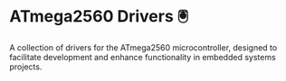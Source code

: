 # ATmega2560 Drivers 🖲️

A collection of drivers for the ATmega2560 microcontroller, designed to facilitate development and enhance functionality in embedded systems projects.
